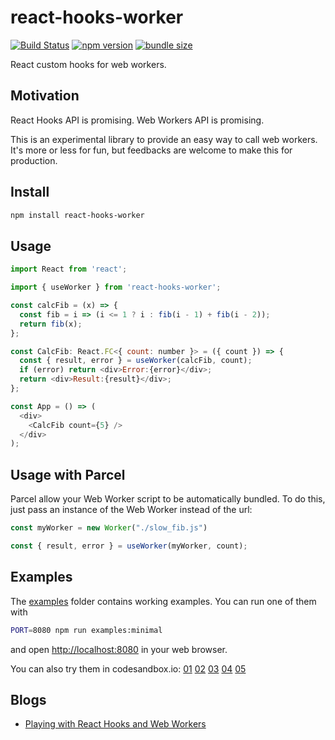 # react-hooks-worker

[![Build Status](https://travis-ci.com/dai-shi/react-hooks-worker.svg?branch=master)](https://travis-ci.com/dai-shi/react-hooks-worker)
[![npm version](https://badge.fury.io/js/react-hooks-worker.svg)](https://badge.fury.io/js/react-hooks-worker)
[![bundle size](https://badgen.net/bundlephobia/minzip/react-hooks-worker)](https://bundlephobia.com/result?p=react-hooks-worker)

React custom hooks for web workers.

## Motivation

React Hooks API is promising.
Web Workers API is promising.

This is an experimental library to provide an easy
way to call web workers.
It's more or less for fun,
but feedbacks are welcome to make this for production.

## Install

```bash
npm install react-hooks-worker
```

## Usage

```javascript
import React from 'react';

import { useWorker } from 'react-hooks-worker';

const calcFib = (x) => {
  const fib = i => (i <= 1 ? i : fib(i - 1) + fib(i - 2));
  return fib(x);
};

const CalcFib: React.FC<{ count: number }> = ({ count }) => {
  const { result, error } = useWorker(calcFib, count);
  if (error) return <div>Error:{error}</div>;
  return <div>Result:{result}</div>;
};

const App = () => (
  <div>
    <CalcFib count={5} />
  </div>
);
```

## Usage with Parcel

Parcel allow your Web Worker script to be automatically bundled. To do this, just pass an instance of the Web Worker instead of the url:

```javascript
const myWorker = new Worker("./slow_fib.js")

const { result, error } = useWorker(myWorker, count);
```

## Examples

The [examples](examples) folder contains working examples.
You can run one of them with

```bash
PORT=8080 npm run examples:minimal
```

and open <http://localhost:8080> in your web browser.

You can also try them in codesandbox.io:
[01](https://codesandbox.io/s/github/dai-shi/react-hooks-worker/tree/master/examples/01_minimal)
[02](https://codesandbox.io/s/github/dai-shi/react-hooks-worker/tree/master/examples/02_typescript)
[03](https://codesandbox.io/s/github/dai-shi/react-hooks-worker/tree/master/examples/03_comparison)
[04](https://codesandbox.io/s/github/dai-shi/react-hooks-worker/tree/master/examples/04_inline)
[05](https://codesandbox.io/s/github/dai-shi/react-hooks-worker/tree/master/examples/05_generator)

## Blogs

- [Playing with React Hooks and Web Workers](https://blog.axlight.com/posts/playing-with-react-hooks-and-web-workers/)
